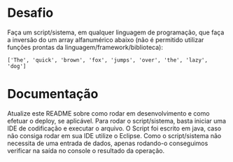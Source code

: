 # Desafio

Faça um script/sistema, em qualquer linguagem de programação, que faça a inversão do um array alfanumérico abaixo (não é permitido utilizar funções prontas da linguagem/framework/biblioteca):

`['The', 'quick', 'brown', 'fox', 'jumps', 'over', 'the', 'lazy', 'dog']`

# Documentação

Atualize este README sobre como rodar em desenvolvimento e como efetuar o deploy, se aplicável.
Para rodar o script/sistema, basta iniciar uma IDE de codificação e executar o arquivo. O Script foi escrito em java, caso não consiga rodar em sua IDE utilize o Eclipse.
Como o script/sistema não necessita de uma entrada de dados, apenas rodando-o conseguimos verificar na saída no console o resultado da operação. 
